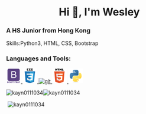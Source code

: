 <h1 align="center">Hi 👋, I'm Wesley</h1>
<h3 align="left">A HS Junior from Hong Kong</h3>


<p>Skills:Python3, HTML, CSS, Bootstrap</p>
<h3 align="left">Languages and Tools:</h3>
<p align="left"> <a href="https://getbootstrap.com" target="_blank"> <img src="https://raw.githubusercontent.com/devicons/devicon/master/icons/bootstrap/bootstrap-plain-wordmark.svg" alt="bootstrap" width="40" height="40"/> </a> <a href="https://www.w3schools.com/css/" target="_blank"> <img src="https://raw.githubusercontent.com/devicons/devicon/master/icons/css3/css3-original-wordmark.svg" alt="css3" width="40" height="40"/> </a> <a href="https://git-scm.com/" target="_blank"> <img src="https://www.vectorlogo.zone/logos/git-scm/git-scm-icon.svg" alt="git" width="40" height="40"/> </a> <a href="https://www.w3.org/html/" target="_blank"> <img src="https://raw.githubusercontent.com/devicons/devicon/master/icons/html5/html5-original-wordmark.svg" alt="html5" width="40" height="40"/> </a> <a href="https://www.python.org" target="_blank"> <img src="https://raw.githubusercontent.com/devicons/devicon/master/icons/python/python-original.svg" alt="python" width="40" height="40"/> </a> </p>

<p><img align="left" src="https://github-readme-stats.vercel.app/api/top-langs?username=kayn0111034&show_icons=true&locale=en&layout=compact" alt="kayn0111034" /></p>

<p align="left"> <img src="https://komarev.com/ghpvc/?username=kayn0111034&label=Profile%20views&color=0e75b6&style=flat" alt="kayn0111034" /> </p>
<p>&nbsp;<img align="center" src="https://github-readme-stats.vercel.app/api?username=kayn0111034&show_icons=true&locale=en" alt="kayn0111034" /></p>
